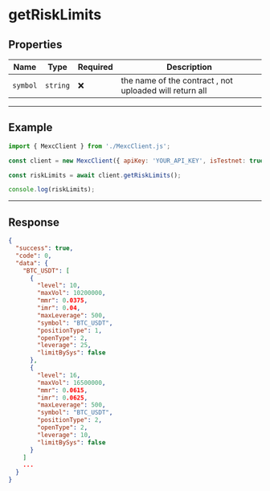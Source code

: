 # getRiskLimits

## Properties

| **Name**           | **Type**   | **Required** | **Description** |
|--------------------|------------|--------------|------------------|
| `symbol`           | `string`   | ❌            | the name of the contract , not uploaded will return all |

---

## Example

```js
import { MexcClient } from './MexcClient.js';

const client = new MexcClient({ apiKey: 'YOUR_API_KEY', isTestnet: true });

const riskLimits = await client.getRiskLimits();

console.log(riskLimits);
```

---

## Response

```JSON
{
  "success": true,
  "code": 0,
  "data": {
    "BTC_USDT": [
      {
        "level": 10,
        "maxVol": 10200000,
        "mmr": 0.0375,
        "imr": 0.04,
        "maxLeverage": 500,
        "symbol": "BTC_USDT",
        "positionType": 1,
        "openType": 2,
        "leverage": 25,
        "limitBySys": false
      },
      {
        "level": 16,
        "maxVol": 16500000,
        "mmr": 0.0615,
        "imr": 0.0625,
        "maxLeverage": 500,
        "symbol": "BTC_USDT",
        "positionType": 2,
        "openType": 2,
        "leverage": 10,
        "limitBySys": false
      }
    ]
    ...
  }
}
```